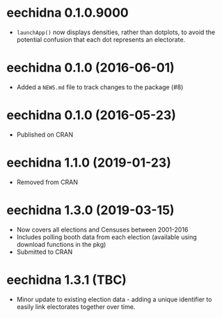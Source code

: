 # eechidna 0.1.0.9000

* `launchApp()` now displays densities, rather than dotplots, to avoid the potential confusion that each dot represents an electorate.

# eechidna 0.1.0 (2016-06-01)

* Added a `NEWS.md` file to track changes to the package (#8)

# eechidna 0.1.0 (2016-05-23)
  
* Published on CRAN

# eechidna 1.1.0 (2019-01-23)

* Removed from CRAN

# eechidna 1.3.0 (2019-03-15)

* Now covers all elections and Censuses between 2001-2016
* Includes polling booth data from each election (available using download functions in the pkg)
* Submitted to CRAN

# eechidna 1.3.1 (TBC)

* Minor update to existing election data - adding a unique identifier to easily link electorates together over time.